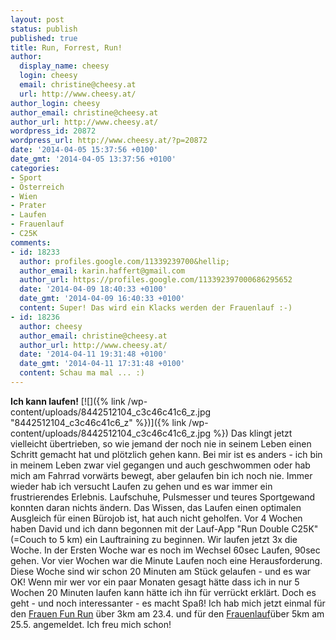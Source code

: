 ```yaml
---
layout: post
status: publish
published: true
title: Run, Forrest, Run!
author:
  display_name: cheesy
  login: cheesy
  email: christine@cheesy.at
  url: http://www.cheesy.at/
author_login: cheesy
author_email: christine@cheesy.at
author_url: http://www.cheesy.at/
wordpress_id: 20872
wordpress_url: http://www.cheesy.at/?p=20872
date: '2014-04-05 15:37:56 +0100'
date_gmt: '2014-04-05 13:37:56 +0100'
categories:
- Sport
- Österreich
- Wien
- Prater
- Laufen
- Frauenlauf
- C25K
comments:
- id: 18233
  author: profiles.google.com/11339239700&hellip;
  author_email: karin.haffert@gmail.com
  author_url: https://profiles.google.com/113392397000686295652
  date: '2014-04-09 18:40:33 +0100'
  date_gmt: '2014-04-09 16:40:33 +0100'
  content: Super! Das wird ein Klacks werden der Frauenlauf :-)
- id: 18236
  author: cheesy
  author_email: christine@cheesy.at
  author_url: http://www.cheesy.at/
  date: '2014-04-11 19:31:48 +0100'
  date_gmt: '2014-04-11 17:31:48 +0100'
  content: Schau ma mal ... :)
---
```

 **Ich kann laufen!**
[![]({% link /wp-content/uploads/8442512104_c3c46c41c6_z.jpg "8442512104\_c3c46c41c6\_z" %})]({% link /wp-content/uploads/8442512104_c3c46c41c6_z.jpg %})
Das klingt jetzt vielleicht übertrieben, so wie jemand der noch nie in seinem Leben einen Schritt gemacht hat und plötzlich gehen kann. Bei mir ist es anders - ich bin in meinem Leben zwar viel gegangen und auch geschwommen oder hab mich am Fahrrad vorwärts bewegt, aber gelaufen bin ich noch nie.
Immer wieder hab ich versucht Laufen zu gehen und es war immer ein frustrierendes Erlebnis. Laufschuhe, Pulsmesser und teures Sportgewand konnten daran nichts ändern. Das Wissen, das Laufen einen optimalen Ausgleich für einen Bürojob ist, hat auch nicht geholfen.
Vor 4 Wochen haben David und ich dann begonnen mit der Lauf-App "Run Double C25K" (=Couch to 5 km) ein Lauftraining zu beginnen. Wir laufen jetzt 3x die Woche. In der Ersten Woche war es noch im Wechsel 60sec Laufen, 90sec gehen. Vor vier Wochen war die Minute Laufen noch eine Herausforderung. Diese Woche sind wir schon 20 Minuten am Stück gelaufen - und es war OK!
Wenn mir wer vor ein paar Monaten gesagt hätte dass ich in nur 5 Wochen 20 Minuten laufen kann hätte ich ihn für verrückt erklärt. Doch es geht - und noch interessanter - es macht Spaß!
Ich hab mich jetzt einmal für den [Frauen Fun Run](http://www.frauenfunrun.at/) über 3km am 23.4. und für den [Frauenlauf](https://www.oesterreichischer-frauenlauf.at/)über 5km am 25.5. angemeldet. Ich freu mich schon!
